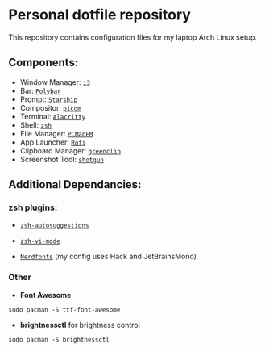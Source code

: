 # Personal dotfile repository

This repository contains configuration files for my laptop Arch Linux setup.

## Components:

* Window Manager: [`i3`](https://i3wm.org/)  
* Bar: [`Polybar`](https://github.com/polybar/polybar)
* Prompt: [`Starship`](https://starship.rs/)
* Compositor: [`picom`](https://github.com/yshui/picom)
* Terminal: [`Alacritty`](https://github.com/alacritty/alacritty)   
* Shell: [`zsh`](https://archlinux.org/packages/extra/x86_64/zsh/)  
* File Manager: [`PCManFM`](https://archlinux.org/packages/community/x86_64/pcmanfm/)
* App Launcher: [`Rofi`](https://github.com/davatorium/rofi)
* Clipboard Manager: [`greenclip`](https://github.com/erebe/greenclip)
* Screenshot Tool: [`shotgun`](https://github.com/neXromancers/shotgun)

## Additional Dependancies:

### zsh plugins:

* [`zsh-autosuggestions`](https://github.com/zsh-users/zsh-autosuggestions)
* [`zsh-vi-mode`](https://github.com/jeffreytse/zsh-vi-mode)

* [`Nerdfonts`](https://www.nerdfonts.com/font-downloads) (my config uses Hack and JetBrainsMono)


### Other
* **Font Awesome**
```
sudo pacman -S ttf-font-awesome
```
* **brightnessctl** for brightness control
```
sudo pacman -S brightnessctl
```

